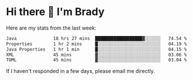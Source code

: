 # Hi there 👋 I'm Brady

Here are my stats from the last week:
<!--START_SECTION:waka-->

```txt
Java              18 hrs 27 mins  ██████████████████▓░░░░░░   74.54 %
Properties        1 hr 2 mins     █░░░░░░░░░░░░░░░░░░░░░░░░   04.19 %
Java Properties   1 hr 1 min      █░░░░░░░░░░░░░░░░░░░░░░░░   04.15 %
XML               45 mins         ▓░░░░░░░░░░░░░░░░░░░░░░░░   03.06 %
TOML              45 mins         ▓░░░░░░░░░░░░░░░░░░░░░░░░   03.04 %
```

<!--END_SECTION:waka-->

If I haven't responded in a few days, please email me directly. 

